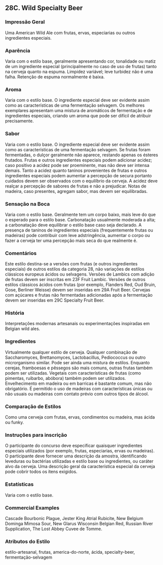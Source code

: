 ## 28C. Wild Specialty Beer

### Impressão Geral

Uma American Wild Ale com frutas, ervas, especiarias ou outros ingredientes especiais.

### Aparência

Varia com o estilo base, geralmente apresentando cor, tonalidade ou matiz de um ingrediente especial (principalmente no caso de uso de frutas) tanto na cerveja quanto na espuma. Limpidez variável; leve turbidez não é uma falha. Retenção de espuma normalmente é baixa.

### Aroma

Varia com o estilo base. O ingrediente especial deve ser evidente assim como as características de uma fermentação selvagem. Os melhores exemplares apresentam uma mistura de aromáticos de fermentação e de ingredientes especiais, criando um aroma que pode ser difícil de atribuir precisamente.

### Sabor

Varia com o estilo base. O ingrediente especial deve ser evidente assim como as características de uma fermentação selvagem. Se frutas foram fermentadas, o dulçor geralmente não aparece, restando apenas os ésteres frutados. Frutas e outros ingredientes especiais podem adicionar acidez; caso positivo a acidez pode ser proeminente, mas não deve ser intensa demais. Tanto a acidez quanto taninos provenientes de frutas e outros ingredientes especiais podem aumentar a percepção de secura portanto cuidados devem ser observados com o equilíbrio da cerveja. A acidez deve realçar a percepção de sabores de frutas e não a prejudicar. Notas de madeira, caso presentes, agregam sabor, mas devem ser equilibradas.

### Sensação na Boca

Varia com o estilo base. Geralmente tem um corpo baixo, mais leve do que o esperado para o estilo base. Carbonatação usualmente moderada a alta; a carbonatação deve equilibrar o estilo base caso seja declarado. A presença de taninos de ingredientes especiais (frequentemente frutas ou madeiras) pode contribuir com leve adstringência, aumentar o corpo ou fazer a cerveja ter uma percepção mais seca do que realmente é.

### Comentários

Este estilo destina-se a versões com frutas (e outros ingredientes especiais) de outros estilos da categoria 28, não variações de estilos clássicos europeus ácidos ou selvagens. Versões de Lambics com adição de frutas devem ser inscritas em 23F Fruit Lambic. Versões de outros estilos clássicos ácidos com frutas (por exemplo, Flanders Red, Oud Bruin, Gose, Berliner Weisse) devem ser inseridas em 29A Fruit Beer. Cervejas com açúcares e frutas não fermentadas adicionadas após a fermentação devem ser inseridas em 29C Specialty Fruit Beer.

### História

Interpretações modernas artesanais ou experimentações inspiradas em Belgian wild ales.

### Ingredientes

Virtualmente qualquer estilo de cerveja. Qualquer combinação de Saccharomyces, Brettanomyces, Lactobacillus, Pediococcus ou outro microrganismo similar. Pode ser ainda uma mistura de estilos. Enquanto cerejas, framboesas e pêssegos são mais comuns, outras frutas também podem ser utilizadas. Vegetais com características de frutas (como pimentas, ruibarbo, abóbora) também podem ser utilizados. Envelhecimento em madeira ou em barricas é bastante comum, mas não obrigatório. É permitido o uso de madeiras com características únicas ou não usuais ou madeiras com contato prévio com outros tipos de álcool.

### Comparação de Estilos

Como uma cerveja com frutas, ervas, condimentos ou madeira, mas ácida ou funky.

### Instruções para inscrição

O participante do concurso deve especificar quaisquer ingredientes especiais utilizados (por exemplo, frutas, especiarias, ervas ou madeiras). O participante deve fornecer uma descrição da amostra, identificando leveduras ou bactérias utilizadas e estilo base ou ingredientes, ou caráter alvo da cerveja. Uma descrição geral da característica especial da cerveja pode cobrir todos os itens exigidos.


### Estatísticas

Varia com o estilo base.

### Commercial Examples

Cascade Bourbonic Plague, Jester King Atrial Rubicite, New Belgium Dominga Mimosa Sour, New Glarus Wisconsin Belgian Red, Russian River Supplication, The Lost Abbey Cuvee de Tomme.

### Atributos do Estilo

estilo-artesanal, frutas, america-do-norte, ácida, specialty-beer, fermentação-selvagem
